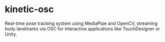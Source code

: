 # kinetic-osc
Real-time pose tracking system using MediaPipe and OpenCV, streaming body landmarks via OSC for interactive applications like TouchDesigner or Unity.
